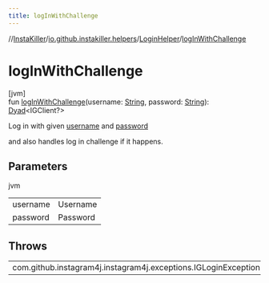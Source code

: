 ```yaml
---
title: logInWithChallenge
---
```

//[InstaKiller](../../../index.html)/[io.github.instakiller.helpers](../index.html)/[LoginHelper](index.html)/[logInWithChallenge](log-in-with-challenge.html)



# logInWithChallenge



[jvm]\
fun [logInWithChallenge](log-in-with-challenge.html)(username: [String](https://kotlinlang.org/api/latest/jvm/stdlib/kotlin/-string/index.html), password: [String](https://kotlinlang.org/api/latest/jvm/stdlib/kotlin/-string/index.html)): [Dyad](../../io.github.yamin8000/index.html#1921977161%2FClasslikes%2F863300109)&lt;IGClient?&gt;



Log in with given [username](log-in-with-challenge.html) and [password](log-in-with-challenge.html)



and also handles log in challenge if it happens.



## Parameters


jvm

| | |
|---|---|
| username | Username |
| password | Password |



## Throws


| | |
|---|---|
| com.github.instagram4j.instagram4j.exceptions.IGLoginException |  |



